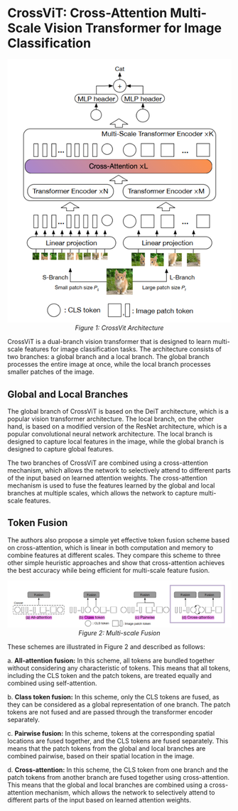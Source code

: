 # CrossViT: Cross-Attention Multi-Scale Vision Transformer for Image Classification

<p align="center">
  <img src="https://github.com/farkoo/AbstractVault/blob/master/CrossVit.png">
  <br>
  <em>Figure 1: CrossVit Architecture</em>
</p>

CrossViT is a dual-branch vision transformer that is designed to learn multi-scale features for image classification tasks. The architecture consists of two branches: a global branch and a local branch. The global branch processes the entire image at once, while the local branch processes smaller patches of the image.
</br>

## Global and Local Branches
The global branch of CrossViT is based on the DeiT architecture, which is a popular vision transformer architecture. The local branch, on the other hand, is based on a modified version of the ResNet architecture, which is a popular convolutional neural network architecture. The local branch is designed to capture local features in the image, while the global branch is designed to capture global features.

The two branches of CrossViT are combined using a cross-attention mechanism, which allows the network to selectively attend to different parts of the input based on learned attention weights. The cross-attention mechanism is used to fuse the features learned by the global and local branches at multiple scales, which allows the network to capture multi-scale features.

## Token Fusion
The authors also propose a simple yet effective token fusion scheme based on cross-attention, which is linear in both computation and memory to combine features at different scales. They compare this scheme to three other simple heuristic approaches and show that cross-attention achieves the best accuracy while being efficient for multi-scale feature fusion.

<p align="center">
  <img src="https://github.com/farkoo/AbstractVault/blob/master/Multi-scale%20fusion.png" alt="Multi-scale Fusion">
  <br>
  <em>Figure 2: Multi-scale Fusion</em>
</p>

These schemes are illustrated in Figure 2 and described as follows:

a.  **All-attention fusion:** In this scheme, all tokens are bundled together without considering any characteristic of tokens. This means that all tokens, including the CLS token and the patch tokens, are treated equally and combined using self-attention.

b.  **Class token fusion:** In this scheme, only the CLS tokens are fused, as they can be considered as a global representation of one branch. The patch tokens are not fused and are passed through the transformer encoder separately.

c.  **Pairwise fusion:** In this scheme, tokens at the corresponding spatial locations are fused together, and the CLS tokens are fused separately. This means that the patch tokens from the global and local branches are combined pairwise, based on their spatial location in the image.

d.  **Cross-attention:** In this scheme, the CLS token from one branch and the patch tokens from another branch are fused together using cross-attention. This means that the global and local branches are combined using a cross-attention mechanism, which allows the network to selectively attend to different parts of the input based on learned attention weights.

